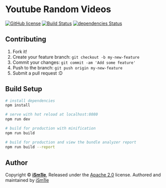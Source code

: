 # Youtube Random Videos

[![GitHub license](https://img.shields.io/github/license/iSm1le/yrv-xaff.svg)](https://raw.githubusercontent.com/iSm1le/yrv-xaff/master/LICENSE)
[![Build Status](https://travis-ci.org/iSm1le/yrv-xaff.svg?branch=master)](https://travis-ci.org/iSm1le/yrv-xaff)
[![dependencies Status](https://david-dm.org/iSm1le/yrv-xaff/status.svg)](https://david-dm.org/iSm1le/yrv-xaff)

## Contributing

1. Fork it!
2. Create your feature branch: `git checkout -b my-new-feature`
3. Commit your changes: `git commit -am 'Add some feature'`
4. Push to the branch: `git push origin my-new-feature`
5. Submit a pull request :D

## Build Setup

``` bash
# install dependencies
npm install

# serve with hot reload at localhost:8080
npm run dev

# build for production with minification
npm run build

# build for production and view the bundle analyzer report
npm run build --report
```

## Author

Copyright © **[iSm1le](https://github.com/iSm1le/)**, Released under the [Apache 2.0](https://github.com/iSm1le/Naomi-Tanizaki/blob/master/LICENSE) license.  Authored and maintained by [iSm1le](https://github.com/iSm1le)